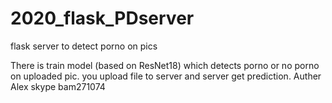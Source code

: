 # 2020_flask_PDserver
flask server to detect porno on pics


There is train model (based on ResNet18) which detects porno or no porno on uploaded pic.
you upload file to server and server get prediction.
Auther Alex skype bam271074
